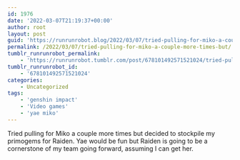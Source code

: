 ```yaml
---
id: 1976
date: '2022-03-07T21:19:37+00:00'
author: root
layout: post
guid: 'https://runrunrobot.blog/2022/03/07/tried-pulling-for-miko-a-couple-more-times-but/'
permalink: /2022/03/07/tried-pulling-for-miko-a-couple-more-times-but/
tumblr_runrunrobot_permalink:
    - 'https://runrunrobot.tumblr.com/post/678101492571521024/tried-pulling-for-miko-a-couple-more-times-but'
tumblr_runrunrobot_id:
    - '678101492571521024'
categories:
    - Uncategorized
tags:
    - 'genshin impact'
    - 'Video games'
    - 'yae miko'
---
```


Tried pulling for Miko a couple more times but decided to stockpile my primogems for Raiden. Yae would be fun but Raiden is going to be a cornerstone of my team going forward, assuming I can get her.